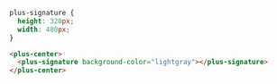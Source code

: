 ```css [style]
plus-signature {
  height: 320px;
  width: 480px;
}
```

```html [template]
<plus-center>
  <plus-signature background-color="lightgray"></plus-signature>
</plus-center>
```
